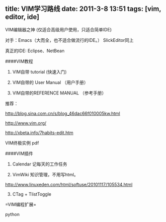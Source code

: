 title: VIM学习路线 
date: 2011-3-8 13:51
tags: [vim, editor, ide]
---

VIM编辑器之神  (仅适合高级用户使用，只适合简单IDE)

对手：Emacs（大而全，也不适合做流行的IDE。）  SlickEditor同上

真正的IDE: Eclipse、NetBean

####VIM教程

1. VIM自带 tutorial  (快速入门)

2. VIM自带的 User Manual （用户手册）

3. VIM自带的REFERENCE MANUAL （参考手册）

推荐：

http://blog.sina.com.cn/s/blog_46dac66f010005kw.html

http://www.vim.org/

http://xbeta.info/7habits-edit.htm

VIM终极实例  pdf

####VIM插件

1. Calendar  记每天的工作任务

2. VimWiki   知识管理，不用写html。

http://www.linuxeden.com/html/softuse/20101117/105534.html

3. CTag +  TlistToggle 

=VIM编程扩展=

python